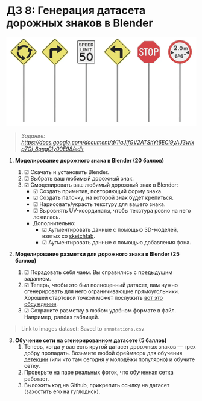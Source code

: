 # ДЗ 8: Генерация датасета дорожных знаков в Blender

![alt text](src/image.png)

> *Задание: https://docs.google.com/document/d/1IqJIfGV2ATShYt6ECl9yAJ3wixp7Oj_8pngGly00E98/edit*

1. **Моделирование дорожного знака в Blender (20 баллов)**
    1. ☑ Cкачать и установить Blender. 
    2. ☑ Выбрать ваш любимый дорожный знак. 
    3. ☑ Смоделировать ваш любимый дорожный знак в Blender:
        * ☑ Создать примитив, повторяющий форму знака.
        * ☑ Создать палочку, на которой знак будет крепиться.
        * ☑ Нарисовать/украсть текстуру для вашего знака.
        * ☑ Выровнять UV-координаты, чтобы текстура ровно на него ложилась.
        * Дополнительно:
            * ☑ Аугментировать данные с помощью 3D-моделей, взятых со [sketchfab](https://sketchfab.com/feed).
            * ☑ Аугментировать данные с помощью добавления фона.

2. **Моделирование разметки для дорожного знака в Blender (25 баллов)**
    1. ☑ Порадовать себя чаем. Вы справились с предыдущим заданием.
    2. ☑ Теперь, чтобы это был полноценный датасет, вам нужно сгенерировать для него ограничивающие прямоугольники. Хорошей стартовой точкой может послужить [вот это обсуждение](https://blender.stackexchange.com/questions/280844/how-to-get-the-2d-bounding-box-of-a-3d-object-using-the-python-bpy-module).
    3. ☑ Сохраните разметку в любом удобном формате в файл. Например, pandas таблицей.

> Link to images dataset: 
> Saved to `annotations.csv`

3. **Обучение сети на сгенерированном датасете (5 баллов)**
    1. Теперь, когда у вас есть крутой датасет дорожных знаков — грех добру пропадать. Возьмите любой фреймворк для обучения [детекции](https://github.com/open-mmlab/mmdetection) (или что там сегодня у молодёжи популярно) и обучите сетку.
    2. Проверьте на паре реальных фоток, что обученная сетка работает.
    3. Выложить код на Github, прикрепить ссылку на датасет (захостить его на гуглодиск).
